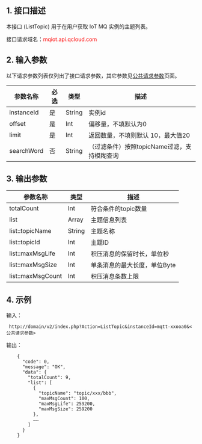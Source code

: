 ## 1. 接口描述

本接口 (ListTopic) 用于在用户获取 IoT MQ 实例的主题列表。

接口请求域名：<font style="color:red">mqiot.api.qcloud.com</font>

## 2. 输入参数

以下请求参数列表仅列出了接口请求参数，其它参数见[公共请求参数](http://tcecqpoc.fsphere.cn/doc/api/431/5883)页面。

| 参数名称 | 必选 | 类型 | 描述 |
| --- | --- | --- | --- |
| instanceId | 是 | String | 实例id |
| offset | 是 | Int | 偏移量，不填默认为0 |
| limit | 是 | Int | 返回数量，不填则默认 10，最大值20 |
| searchWord | 否 | String | （过滤条件）按照topicName过滤，支持模糊查询 |

## 3. 输出参数

| 参数名称 | 类型 | 描述 |
| --- | --- | --- |
| totalCount | Int | 符合条件的topic数量 |
| list | Array |  主题信息列表 |
| list::topicName | String | 主题名称  |
| list::topicId | Int | 主题ID  |
| list::maxMsgLife | Int | 积压消息的保留时长，单位秒 |
| list::maxMsgSize | Int | 单条消息的最大长度，单位Byte |
| list::maxMsgCount | Int | 积压消息条数上限 

## 4. 示例

输入：

```
 http://domain/v2/index.php?Action=ListTopic&instanceId=mqtt-xxooa0&<公共请求参数>
```

输出：

```
    {
      "code": 0,
      "message": "OK",
      "data": {
        "totalCount": 9,
        "list": [
          {
            "topicName": "topic/xxx/bbb",
            "maxMsgCount": 100,
            "maxMsgLife": 259200,
            "maxMsgSize": 259200
          },
          ……
        ]
      }
    }
```
